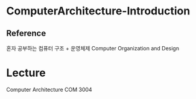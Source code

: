 # ComputerArchitecture-Introduction

## Reference  
혼자 공부하는 컴퓨터 구조 + 운영체제
Computer Organization and Design  

# Lecture
Computer Architecture COM 3004  

